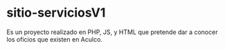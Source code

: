 # sitio-serviciosV1
Es un proyecto realizado en PHP, JS, y HTML que pretende dar a conocer los oficios que existen en Aculco.
